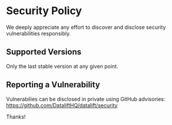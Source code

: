 # Security Policy

We deeply appreciate any effort to discover and disclose security vulnerabilities responsibly.

## Supported Versions

Only the last stable version at any given point.

## Reporting a Vulnerability

Vulnerabilies can be disclosed in private using GitHub advisories: https://github.com/DataliftHQ/datalift/security

Thanks!
